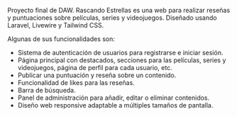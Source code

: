 Proyecto final de DAW. Rascando Estrellas es una web para realizar reseñas y puntuaciones sobre películas, series y videojuegos. Diseñado usando Laravel, Livewire y Tailwind CSS. 

Algunas de sus funcionalidades son:

- Sistema de autenticación de usuarios para registrarse e iniciar sesión.
- Página principal con destacados, secciones para las películas, series y videojuegos, página de perfil para cada usuario, etc.
- Publicar una puntuación y reseña sobre un contenido.
- Funcionalidad de likes para las reseñas.
- Barra de búsqueda.
- Panel de administración para añadir, editar o eliminar contenidos.
- Diseño web responsive adaptable a múltiples tamaños de pantalla.
